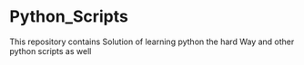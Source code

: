 # Python_Scripts
This repository contains Solution of learning python the hard Way and other python scripts as well
